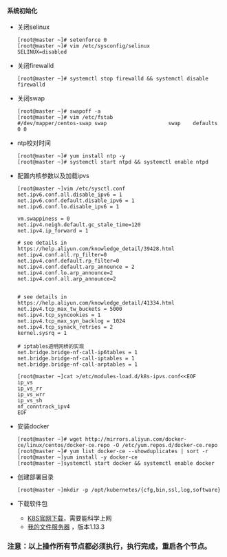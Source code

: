 #### 系统初始化	

* 关闭selinux

  ```
  [root@master ~]# setenforce 0
  [root@master ~]# vim /etc/sysconfig/selinux 
  SELINUX=disabled
  ```

* 关闭firewalld

  ```
  [root@master ~]# systemctl stop firewalld && systemctl disable firewalld
  ```

* 关闭swap

  ```
  [root@master ~]# swapoff -a
  [root@master ~]# vim /etc/fstab 
  #/dev/mapper/centos-swap swap                    swap    defaults        0 0
  ```

* ntp校对时间

  ```
  [root@master ~]# yum install ntp -y
  [root@master ~]# systemctl start ntpd && systemctl enable ntpd
  ```



* 配置内核参数以及加载ipvs

  ```
  [root@master ~]vim /etc/sysctl.conf
  net.ipv6.conf.all.disable_ipv6 = 1
  net.ipv6.conf.default.disable_ipv6 = 1
  net.ipv6.conf.lo.disable_ipv6 = 1
  
  vm.swappiness = 0
  net.ipv4.neigh.default.gc_stale_time=120
  net.ipv4.ip_forward = 1
  
  # see details in https://help.aliyun.com/knowledge_detail/39428.html
  net.ipv4.conf.all.rp_filter=0
  net.ipv4.conf.default.rp_filter=0
  net.ipv4.conf.default.arp_announce = 2
  net.ipv4.conf.lo.arp_announce=2
  net.ipv4.conf.all.arp_announce=2
  
  
  # see details in https://help.aliyun.com/knowledge_detail/41334.html
  net.ipv4.tcp_max_tw_buckets = 5000
  net.ipv4.tcp_syncookies = 1
  net.ipv4.tcp_max_syn_backlog = 1024
  net.ipv4.tcp_synack_retries = 2
  kernel.sysrq = 1
  
  # iptables透明网桥的实现
  net.bridge.bridge-nf-call-ip6tables = 1
  net.bridge.bridge-nf-call-iptables = 1
  net.bridge.bridge-nf-call-arptables = 1
  ```

  ```
  [root@master ~]cat >/etc/modules-load.d/k8s-ipvs.conf<<EOF
  ip_vs
  ip_vs_rr
  ip_vs_wrr
  ip_vs_sh
  nf_conntrack_ipv4
  EOF
  ```

* 安装docker

  ```
  [root@master ~]# wget http://mirrors.aliyun.com/docker-ce/linux/centos/docker-ce.repo -O /etc/yum.repos.d/docker-ce.repo
  [root@master ~]# yum list docker-ce --showduplicates | sort -r
  [root@master ~]yum install -y docker-ce
  [root@master ~]systemctl start docker && systemctl enable docker
  ```

- 创建部署目录

  ```
  [root@master ~]mkdir -p /opt/kubernetes/{cfg,bin,ssl,log,software}
  ```

- 下载软件包
  - [K8S官网下载](https://github.com/kubernetes/kubernetes/blob/master/CHANGELOG-1.13.md#downloads-for-v1133)，需要能科学上网
  - [我的文件服务器](https://sw.hiecho.cn/k8s/k8s-install-v1.13.3.tar.gz) ，版本1.13.3

### 注意：以上操作所有节点都必须执行，执行完成，重启各个节点。

